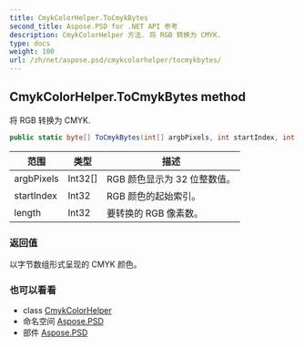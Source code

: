 ```yaml
---
title: CmykColorHelper.ToCmykBytes
second_title: Aspose.PSD for .NET API 参考
description: CmykColorHelper 方法. 将 RGB 转换为 CMYK.
type: docs
weight: 100
url: /zh/net/aspose.psd/cmykcolorhelper/tocmykbytes/
---
```

## CmykColorHelper.ToCmykBytes method

将 RGB 转换为 CMYK.

```csharp
public static byte[] ToCmykBytes(int[] argbPixels, int startIndex, int length)
```

| 范围 | 类型 | 描述 |
| --- | --- | --- |
| argbPixels | Int32[] | RGB 颜色显示为 32 位整数值。 |
| startIndex | Int32 | RGB 颜色的起始索引。 |
| length | Int32 | 要转换的 RGB 像素数。 |

### 返回值

以字节数组形式呈现的 CMYK 颜色。

### 也可以看看

* class [CmykColorHelper](../)
* 命名空间 [Aspose.PSD](../../cmykcolorhelper/)
* 部件 [Aspose.PSD](../../../)


